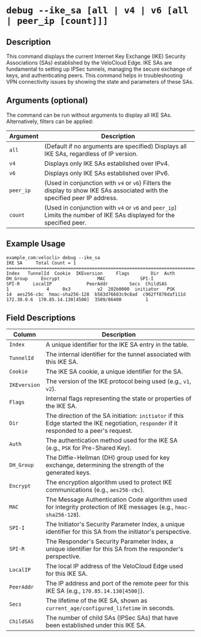# `debug --ike_sa [all | v4 | v6 [all | peer_ip [count]]]`

## Description
This command displays the current Internet Key Exchange (IKE) Security Associations (SAs) established by the VeloCloud Edge. IKE SAs are fundamental to setting up IPSec tunnels, managing the secure exchange of keys, and authenticating peers. This command helps in troubleshooting VPN connectivity issues by showing the state and parameters of these SAs.

## Arguments (optional)
The command can be run without arguments to display all IKE SAs. Alternatively, filters can be applied:

| Argument  | Description                                                                                                |
|-----------|------------------------------------------------------------------------------------------------------------|
| `all`     | (Default if no arguments are specified) Displays all IKE SAs, regardless of IP version.                    |
| `v4`      | Displays only IKE SAs established over IPv4.                                                               |
| `v6`      | Displays only IKE SAs established over IPv6.                                                               |
| `peer_ip` | (Used in conjunction with `v4` or `v6`) Filters the display to show IKE SAs associated with the specified peer IP address. |
| `count`   | (Used in conjunction with `v4` or `v6` and `peer_ip`) Limits the number of IKE SAs displayed for the specified peer. |

## Example Usage
```
example_com:velocli> debug --ike_sa
IKE SA     Total Count = 1
========================================================================================================================================================================================================
Index   TunnelId  Cookie  IKEversion     Flags        Dir  Auth  DH_Group     Encrypt              MAC             SPI-I             SPI-R     LocalIP             PeerAddr        Secs  ChildSAS
1              4     0x3          v2  202b0000  initiator   PSK        14  aes256-cbc  hmac-sha256-128  b583d76683c9c8ad  c962ff870daf111d  172.30.0.6  170.85.14.130[4500]  3509/86400         1
```

## Field Descriptions
| Column     | Description                                                                                                |
|------------|------------------------------------------------------------------------------------------------------------|
| `Index`    | A unique identifier for the IKE SA entry in the table.                                                     |
| `TunnelId` | The internal identifier for the tunnel associated with this IKE SA.                                        |
| `Cookie`   | The IKE SA cookie, a unique identifier for the SA.                                                         |
| `IKEversion`| The version of the IKE protocol being used (e.g., `v1`, `v2`).                                             |
| `Flags`    | Internal flags representing the state or properties of the IKE SA.                                         |
| `Dir`      | The direction of the SA initiation: `initiator` if this Edge started the IKE negotiation, `responder` if it responded to a peer's request. |
| `Auth`     | The authentication method used for the IKE SA (e.g., `PSK` for Pre-Shared Key).                            |
| `DH_Group` | The Diffie-Hellman (DH) group used for key exchange, determining the strength of the generated keys.       |
| `Encrypt`  | The encryption algorithm used to protect IKE communications (e.g., `aes256-cbc`).                          |
| `MAC`      | The Message Authentication Code algorithm used for integrity protection of IKE messages (e.g., `hmac-sha256-128`). |
| `SPI-I`    | The Initiator's Security Parameter Index, a unique identifier for this SA from the initiator's perspective.  |
| `SPI-R`    | The Responder's Security Parameter Index, a unique identifier for this SA from the responder's perspective.  |
| `LocalIP`  | The local IP address of the VeloCloud Edge used for this IKE SA.                                           |
| `PeerAddr` | The IP address and port of the remote peer for this IKE SA (e.g., `170.85.14.130[4500]`).                   |
| `Secs`     | The lifetime of the IKE SA, shown as `current_age/configured_lifetime` in seconds.                         |
| `ChildSAS` | The number of child SAs (IPSec SAs) that have been established under this IKE SA.                          |